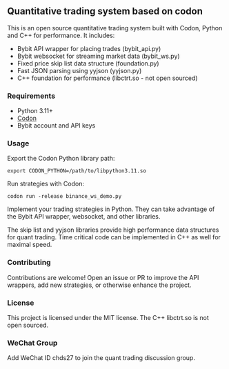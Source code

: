 ## Quantitative trading system based on codon

This is an open source quantitative trading system built with Codon, Python and C++ for performance. It includes:

* Bybit API wrapper for placing trades (bybit_api.py)
* Bybit websocket for streaming market data (bybit_ws.py)
* Fixed price skip list data structure (foundation.py)
* Fast JSON parsing using yyjson (yyjson.py)
* C++ foundation for performance (libctrt.so - not open sourced)

### Requirements

* Python 3.11+
* [Codon](https://github.com/exaloop/codon)
* Bybit account and API keys

### Usage

Export the Codon Python library path:

```shell
export CODON_PYTHON=/path/to/libpython3.11.so
```

Run strategies with Codon:

```shell
codon run -release binance_ws_demo.py
```

Implement your trading strategies in Python. They can take advantage of the Bybit API wrapper, websocket, and other libraries.

The skip list and yyjson libraries provide high performance data structures for quant trading. Time critical code can be implemented in C++ as well for maximal speed.

### Contributing

Contributions are welcome! Open an issue or PR to improve the API wrappers, add new strategies, or otherwise enhance the project.

### License

This project is licensed under the MIT license. The C++ libctrt.so is not open sourced.

### WeChat Group

Add WeChat ID chds27 to join the quant trading discussion group.
